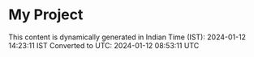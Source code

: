 # My Project

This content is dynamically generated in Indian Time (IST): 2024-01-12 14:23:11 IST
Converted to UTC: 2024-01-12 08:53:11 UTC
